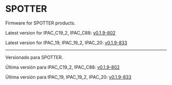 # SPOTTER

Firmware for SPOTTER products.

Latest version for IPAC_C19_2, IPAC_C88: [v0.1.9-802](https://github.com/surixArg/spotter/tree/main/v0.1.9-802)

Latest version for IPAC_19, IPAC_19_2, IPAC_20: [v0.1.9-833](https://github.com/surixArg/spotter/tree/main/v0.1.9-836)

---

Versionado para SPOTTER.

Última versión para IPAC_C19_2, IPAC_C88: [v0.1.9-802](https://github.com/surixArg/spotter/tree/main/v0.1.9-802)

Última versión para IPAC_19, IPAC_19_2, IPAC_20: [v0.1.9-833](https://github.com/surixArg/spotter/tree/main/v0.1.9-836)
